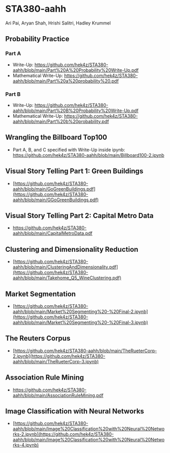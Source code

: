 # STA380-aahh
Ari Pai, Aryan Shah, Hrishi Salitri, Hadley Krummel

## Probability Practice 
### Part A
- Write-Up: https://github.com/hek4z/STA380-aahh/blob/main/Part%20A%20Probability%20Write-Up.pdf
- Mathematical Write-Up: https://github.com/hek4z/STA380-aahh/blob/main/Part%20a%20probability%20.pdf
### Part B
- Write-Up: https://github.com/hek4z/STA380-aahh/blob/main/Part%20B%20Probability%20Write-Up.pdf
- Mathematical Write-Up: https://github.com/hek4z/STA380-aahh/blob/main/Part%20b%20probability.pdf
  
## Wrangling the Billboard Top100
- Part A, B, and C specified with Write-Up inside ipynb: https://github.com/hek4z/STA380-aahh/blob/main/Billboard100-2.ipynb

## Visual Story Telling Part 1: Green Buildings
- [https://github.com/hek4z/STA380-aahh/blob/main/GoGreenBuildings.pdf](https://github.com/hek4z/STA380-aahh/blob/main/GGoGreenBuildings.pdf)

## Visual Story Telling Part 2: Capital Metro Data
- https://github.com/hek4z/STA380-aahh/blob/main/CapitalMetroData.pdf

## Clustering and Dimensionality Reduction
- [https://github.com/hek4z/STA380-aahh/blob/main/ClusteringAndDimensionality.pdf](https://github.com/hek4z/STA380-aahh/blob/main/Takehome_Q5_WineClustering.pdf)

## Market Segmentation
- [https://github.com/hek4z/STA380-aahh/blob/main/Market%20Segmenting%20-%20Final-2.ipynb](https://github.com/hek4z/STA380-aahh/blob/main/Market%20Segmenting%20-%20Final-3.ipynb)

## The Reuters Corpus
- [https://github.com/hek4z/STA380-aahh/blob/main/TheRueterCorp-2.ipynb](https://github.com/hek4z/STA380-aahh/blob/main/TheRueterCorp-3.ipynb)

## Association Rule Mining 
- https://github.com/hek4z/STA380-aahh/blob/main/AssociationRuleMining.pdf

## Image Classification with Neural Networks
- [https://github.com/hek4z/STA380-aahh/blob/main/Image%20Classification%20with%20Neural%20Networks-2.ipynb](https://github.com/hek4z/STA380-aahh/blob/main/Image%20Classification%20with%20Neural%20Networks-4.ipynb)
